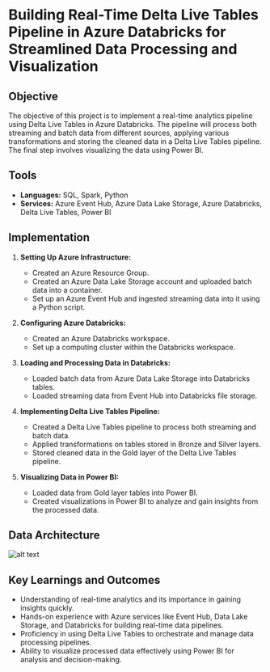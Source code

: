 # Building Real-Time Delta Live Tables Pipeline in Azure Databricks for Streamlined Data Processing and Visualization

## Objective
The objective of this project is to implement a real-time analytics pipeline using Delta Live Tables in Azure Databricks. The pipeline will process both streaming and batch data from different sources, applying various transformations and storing the cleaned data in a Delta Live Tables pipeline. The final step involves visualizing the data using Power BI.

## Tools
- **Languages:** SQL, Spark, Python
- **Services:** Azure Event Hub, Azure Data Lake Storage, Azure Databricks, Delta Live Tables, Power BI

## Implementation
1. **Setting Up Azure Infrastructure:**
   - Created an Azure Resource Group.
   - Created an Azure Data Lake Storage account and uploaded batch data into a container.
   - Set up an Azure Event Hub and ingested streaming data into it using a Python script.

2. **Configuring Azure Databricks:**
   - Created an Azure Databricks workspace.
   - Set up a computing cluster within the Databricks workspace.

3. **Loading and Processing Data in Databricks:**
   - Loaded batch data from Azure Data Lake Storage into Databricks tables.
   - Loaded streaming data from Event Hub into Databricks file storage.

4. **Implementing Delta Live Tables Pipeline:**
   - Created a Delta Live Tables pipeline to process both streaming and batch data.
   - Applied transformations on tables stored in Bronze and Silver layers.
   - Stored cleaned data in the Gold layer of the Delta Live Tables pipeline.

5. **Visualizing Data in Power BI:**
   - Loaded data from Gold layer tables into Power BI.
   - Created visualizations in Power BI to analyze and gain insights from the processed data.
  
## Data Architecture

![alt text]([https://github.com/adam-p/markdown-here/raw/master/src/common/images/icon48.png]([https://github.com/cmayen18/DataEngineeringPortfolio/blob/main/Projects/Building%20Real-Time%20Delta%20Live%20Tables%20Pipeline%20in%20Azure%20Databricks%20for%20Streamlined%20Data%20Processing%20and%20Visualization/Building_Real_Time_Delta_Live_Tables.png](https://github.com/cmayen18/DataEngineeringPortfolio/blob/main/Projects/Building%20Real-Time%20Delta%20Live%20Tables%20Pipeline%20in%20Azure%20Databricks%20for%20Streamlined%20Data%20Processing%20and%20Visualization/Building_Real_Time_Delta_Live_Tables.png?raw=true)) "Data Architecture")

## Key Learnings and Outcomes
- Understanding of real-time analytics and its importance in gaining insights quickly.
- Hands-on experience with Azure services like Event Hub, Data Lake Storage, and Databricks for building real-time data pipelines.
- Proficiency in using Delta Live Tables to orchestrate and manage data processing pipelines.
- Ability to visualize processed data effectively using Power BI for analysis and decision-making.

